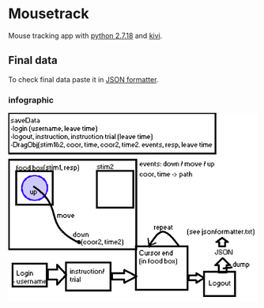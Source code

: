 # Mousetrack
Mouse tracking app with [python 2.7.18](https://www.python.org/downloads/release/python-2718/) and [kivi](https://kivy.org/doc/stable/gettingstarted/installation.html#install-pip).

## Final data
To check final data paste it in [JSON formatter](https://jsonformatter.org/).

### infographic
![data_info](saveData_infographic.png)
